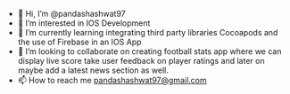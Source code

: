 - 👋 Hi, I’m @pandashashwat97
- 👀 I’m interested in IOS Development
- 🌱 I’m currently learning integrating third party libraries Cocoapods and the use of Firebase in an IOS App
- 💞️ I’m looking to collaborate on creating football stats app where we can display live score take user feedback on player ratings and later on maybe add a latest news section as well.
- 📫 How to reach me pandashashwat97@gmail.com

<!---
pandashashwat97/pandashashwat97 is a ✨ special ✨ repository because its `README.md` (this file) appears on your GitHub profile.
You can click the Preview link to take a look at your changes.
--->
